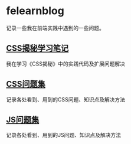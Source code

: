 # felearnblog
记录一些我在前端实践中遇到的一些问题。

## [CSS揭秘学习笔记](./cssSecret)
我在学习《CSS揭秘》中的实践代码及扩展问题解决

## [CSS问题集](./problems-css)
记录各处看到、用到的CSS问题、知识点及解决方法

## [JS问题集](./problems-js)
记录各处看到、用到的JS问题、知识点及解决方法
